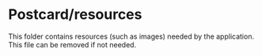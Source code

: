 # Postcard/resources

This folder contains resources (such as images) needed by the application. This file can
be removed if not needed.
